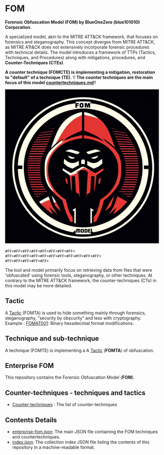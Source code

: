 # FOM

**Forensic Obfuscation Model (FOM) by BlueOneZero (blue101010) Corporation.**

A specialized model, akin to the MITRE ATT&CK framework, that focuses on forensics and steganography. This concept diverges from MITRE ATT&CK, as MITRE ATt&CK does not extensively incorporate forensic procedures with technical details. The model introduces a framework of TTPs (Tactics, Techniques, and Procedures) along with mitigations, procedures, and **Counter-Techniques (CTEs)**.

**A counter technique (FOMCTE) is implementing a mitigation, restoration to "default" of a technique (TE).**
!! **The counter techniques are the main focus of this model [countertechniques.md](https://github.com/blue101010/FOM/blob/main/countertechniques/countertechniques.md)**!!

![Alt text](fom.png)

```
#FF+#FF+#FF+#FF+#FF+#FF+#FF+#FF+
#FF+#FF+#FF+#FF+#FF+#FF+#FF+#FF+#FF+#FF+#FF+
#FF+#FF+#FF+#FF+#FF+
```

The tool and model primarily focus on retrieving data from files that were 'obfuscated' using forensic tools, steganography, or other techniques. At contrary to the MITRE ATT&CK framework, the counter-techniques (CTs) in this model may be more detailed.

## Tactic

A [Tactic](https://github.com/blue101010/FOM/blob/main/tactics/tactics.md) (FOMTA) is used to hide something mainly through forensics, steganography, "security by obscurity" and less with cryptography.
Example : [FOMAT001](https://github.com/blue101010/FOM/tactics/FOMTA001.md): Binary hexadecimal format modifications.

## Technique and sub-technique

A technique (FOMTE) is implementing a A [Tactic](https://github.com/blue101010/FOM/tactics) (**FOMTA**) of obfuscation.

## Enterprise FOM

This repository contains the Forensic Obfuscation Model (**FOM**).

## Counter-techniques - techniques and tactics

- [Counter-techniques](https://github.com/blue101010/FOM/blob/main/countertechniques/countertechniques.md) : The list of counter-techniques

## Contents Details

- [enterprise-fom.json](https://github.com/blue101010/FOM/blob/main/enterprise-fom.json): The main JSON file containing the FOM techniques and countertechniques.
- [index.json](https://github.com/blue101010/FOM/blob/main/index.json): The collection index JSON file listing the contents of this repository in a machine-readable format.


